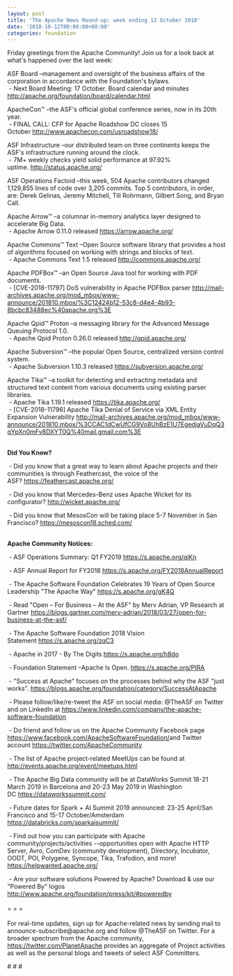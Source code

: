 ```yaml
---
layout: post
title: 'The Apache News Round-up: week ending 12 October 2018'
date: '2018-10-12T00:00:00+00:00'
categories: foundation
---
```

<div> 
    <p>Friday greetings from the Apache Community! Join us for a look back at what's happened over the last week:</p> 
  </div> 
  <p>ASF Board –management and oversight of the business affairs of the corporation in accordance with the Foundation's bylaws.<br />&nbsp;- Next Board Meeting: 17 October. Board calendar and minutes <a href="http://apache.org/foundation/board/calendar.html">http://apache.org/foundation/board/calendar.html</a></p> 
  <div> 
    <p>ApacheCon™ –the ASF's official global conference series, now in its 20th year.<br />&nbsp;- FINAL CALL: CFP for Apache Roadshow DC closes 15 October&nbsp;<a href="http://www.apachecon.com/usroadshow18/">http://www.apachecon.com/usroadshow18/</a></p> 
    <p>ASF Infrastructure –our distributed team on three continents keeps the ASF's infrastructure running around the clock.<br />&nbsp;- 7M+ weekly checks yield solid performance at 97.92% uptime.&nbsp;<a href="http://status.apache.org/">http://status.apache.org/</a></p> 
    <p>ASF Operations Factoid&nbsp;–this week, 504 Apache contributors changed 1,129,855 lines of code over 3,205 commits. Top 5 contributors, in order, are: Derek Gelinas, Jeremy Mitchell, Till Rohrmann, Gilbert Song, and Bryan Call.</p> 
    <p>Apache Arrow™ –a columnar in-memory analytics layer designed to accelerate Big Data.<br />&nbsp;-&nbsp;Apache Arrow 0.11.0 released&nbsp;<a href="https://arrow.apache.org/">https://arrow.apache.org/</a></p> 
    <p>Apache Commons™ Text –Open Source software library that provides a host of algorithms focused on working with strings and blocks of text.<br />&nbsp;-&nbsp;Apache Commons Text 1.5 released&nbsp;<a href="http://commons.apache.org/">http://commons.apache.org/</a></p> 
    <p>Apache PDFBox™ –an Open Source Java tool for working with PDF documents.<br />&nbsp;- [CVE-2018-11797] DoS vulnerability in Apache PDFBox parser&nbsp;<a href="http://mail-archives.apache.org/mod_mbox/www-announce/201810.mbox/%3C12424b12-53c8-d4e4-4b93-8bcbc83488ec%40apache.org%3E">http://mail-archives.apache.org/mod_mbox/www-announce/201810.mbox/%3C12424b12-53c8-d4e4-4b93-8bcbc83488ec%40apache.org%3E</a></p> 
    <p>Apache Qpid™ Proton –a messaging library for the Advanced Message Queuing Protocol 1.0.<br />&nbsp;-&nbsp;Apache Qpid Proton 0.26.0 released&nbsp;<a href="http://qpid.apache.org/">http://qpid.apache.org/</a></p> 
    <p> </p> 
    <p>Apache Subversion™ –the popular Open Source, centralized version control system.<br />&nbsp;-&nbsp;Apache Subversion 1.10.3 released&nbsp;<a href="https://subversion.apache.org/">https://subversion.apache.org/</a> </p> 
    <p>Apache Tika™ –a toolkit for detecting and extracting metadata and structured text content from various documents using existing parser libraries.<br />&nbsp;-&nbsp;Apache Tika 1.19.1 released&nbsp;<a href="https://tika.apache.org/">https://tika.apache.org/</a><br />&nbsp;-&nbsp;[CVE-2018-11796] Apache Tika Denial of Service via XML Entity Expansion Vulnerability&nbsp;<a href="http://mail-archives.apache.org/mod_mbox/www-announce/201810.mbox/%3CCAC1dCwUfCG9Vo8UhBzE1U7EgedjaVuDqQ3qYpXn0mFv8DXYT0Q%40mail.gmail.com%3E">http://mail-archives.apache.org/mod_mbox/www-announce/201810.mbox/%3CCAC1dCwUfCG9Vo8UhBzE1U7EgedjaVuDqQ3qYpXn0mFv8DXYT0Q%40mail.gmail.com%3E</a><br /><br /></p> 
    <p> </p> 
    <p><strong>Did You Know?</strong></p> 
    <div> 
      <p>&nbsp;- Did you know that a great way to learn about Apache projects and their communities is through Feathercast, the voice of the ASF?&nbsp;<a href="https://feathercast.apache.org/">https://feathercast.apache.org/</a></p> 
      <p>&nbsp;- Did you know that Mercedes-Benz uses Apache Wicket for its configurator?&nbsp;<a href="http://wicket.apache.org/">http://wicket.apache.org/</a> </p> 
      <p>&nbsp;- Did you know that MesosCon will be taking place 5-7 November in San Francisco? <a href="https://mesoscon18.sched.com/">https://mesoscon18.sched.com/</a><br /><br /></p> 
      <p><strong>Apache Community Notices:</strong></p> 
    </div> 
    <p>&nbsp;- ASF Operations Summary: Q1 FY2019 <a href="https://s.apache.org/qiKn">https://s.apache.org/qiKn</a></p> 
    <p>&nbsp;- ASF Annual Report for FY2018&nbsp;<a href="https://s.apache.org/FY2018AnnualReport">https://s.apache.org/FY2018AnnualReport</a></p> 
    <p>&nbsp;- The Apache<span style="font-size: 10.8333px;"> </span>Software Foundation Celebrates 19 Years of Open Source Leadership &quot;The Apache Way&quot;&nbsp;<a href="https://s.apache.org/gK4Q">https://s.apache.org/gK4Q</a></p> 
    <p>&nbsp;- Read &quot;Open – For Business – At the ASF&quot; by Merv Adrian, VP Research at Gartner&nbsp;<a href="https://blogs.gartner.com/merv-adrian/2018/03/27/open-for-business-at-the-asf/">https://blogs.gartner.com/merv-adrian/2018/03/27/open-for-business-at-the-asf/</a><br /></p> 
    <p>&nbsp;- The Apache Software Foundation 2018 Vision Statement&nbsp;<a href="https://s.apache.org/zqC3">https://s.apache.org/zqC3</a></p> 
    <p>&nbsp;- Apache in 2017 - By The Digits&nbsp;<a href="https://s.apache.org/h8do">https://s.apache.org/h8do</a></p> 
    <p>&nbsp;- Foundation Statement –Apache Is Open. <a href="https://s.apache.org/PIRA">https://s.apache.org/PIRA</a></p> 
    <div> 
      <p>&nbsp;- &quot;Success at Apache&quot; focuses on the processes behind why the ASF &quot;just works&quot;. <a href="https://blogs.apache.org/foundation/category/SuccessAtApache">https://blogs.apache.org/foundation/category/SuccessAtApache</a></p> 
    </div> 
    <div> 
      <p>&nbsp;- Please follow/like/re-tweet the ASF on social media: @TheASF on Twitter and on LinkedIn at <a href="https://www.linkedin.com/company/the-apache-software-foundation">https://www.linkedin.com/company/the-apache-software-foundation</a></p> 
      <p>&nbsp;- Do friend and follow us on the Apache Community Facebook page <a href="https://www.facebook.com/ApacheSoftwareFoundation/">https://www.facebook.com/ApacheSoftwareFoundation/</a>and Twitter account <a href="https://twitter.com/ApacheCommunity">https://twitter.com/ApacheCommunity</a></p> 
    </div> 
    <div> 
      <p><a href="https://feathercast.apache.org/"></a></p> 
    </div> 
    <div> 
      <p>&nbsp;- The list of Apache project-related MeetUps can be found at <a href="http://events.apache.org/event/meetups.html">http://events.apache.org/event/meetups.html</a></p> 
    </div> 
    <div> 
      <p>&nbsp;- The Apache Big Data community will be at&nbsp;DataWorks Summit 18-21 March 2019 in Barcelona and&nbsp;20-23 May 2019 in Washington DC&nbsp;<a href="https://dataworkssummit.com/">https://dataworkssummit.com/</a></p> 
      <p>&nbsp;- Future dates for Spark + AI Summit 2019 announced: 23-25 April/San Francisco and 15-17 October/Amsterdam <font color="#bb0000"><a href="https://databricks.com/sparkaisummit/">https://databricks.com/sparkaisummit/</a></font></p> 
      <p>&nbsp;- Find out how you can participate with Apache community/projects/activities --opportunities open with Apache HTTP Server, Avro, ComDev (community development), Directory, Incubator, OODT, POI, Polygene, Syncope, Tika, Trafodion, and more! <a href="https://helpwanted.apache.org/">https://helpwanted.apache.org/</a></p> 
    </div> 
    <div>&nbsp;- Are your software solutions Powered by Apache? Download &amp; use our &quot;Powered By&quot; logos <a href="http://www.apache.org/foundation/press/kit/#poweredby">http://www.apache.org/foundation/press/kit/#poweredby</a></div> 
    <div><br /></div> 
    <div>= = =</div> 
    <div><br /></div> 
    <div>For real-time updates, sign up for Apache-related news by sending mail to announce-subscribe@apache.org and follow @TheASF on Twitter. For a broader spectrum from the Apache community, <a href="https://twitter.com/PlanetApache">https://twitter.com/PlanetApache</a> provides an aggregate of Project activities as well as the personal blogs and tweets of select ASF Committers.</div> 
    <p># # #</p> 
  </div>
